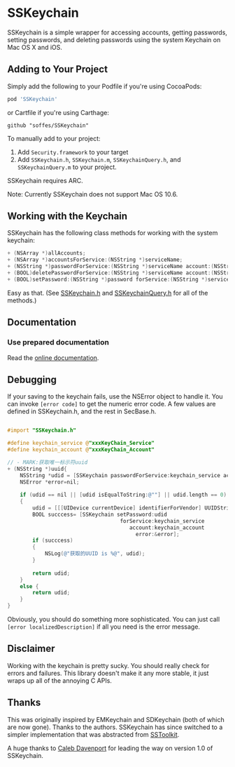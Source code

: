 # SSKeychain

SSKeychain is a simple wrapper for accessing accounts, getting passwords, setting passwords, and deleting passwords using the system Keychain on Mac OS X and iOS.

## Adding to Your Project

Simply add the following to your Podfile if you're using CocoaPods:

``` ruby
pod 'SSKeychain'
```

or Cartfile if you're using Carthage:

```
github "soffes/SSKeychain"
```

To manually add to your project:

1. Add `Security.framework` to your target
2. Add `SSKeychain.h`, `SSKeychain.m`, `SSKeychainQuery.h`, and `SSKeychainQuery.m` to your project.

SSKeychain requires ARC.

Note: Currently SSKeychain does not support Mac OS 10.6.

## Working with the Keychain

SSKeychain has the following class methods for working with the system keychain:

```objective-c
+ (NSArray *)allAccounts;
+ (NSArray *)accountsForService:(NSString *)serviceName;
+ (NSString *)passwordForService:(NSString *)serviceName account:(NSString *)account;
+ (BOOL)deletePasswordForService:(NSString *)serviceName account:(NSString *)account;
+ (BOOL)setPassword:(NSString *)password forService:(NSString *)serviceName account:(NSString *)account;
```

Easy as that. (See [SSKeychain.h](https://github.com/soffes/sskeychain/blob/master/SSKeychain/SSKeychain.h) and [SSKeychainQuery.h](https://github.com/soffes/sskeychain/blob/master/SSKeychain/SSKeychainQuery.h) for all of the methods.)

## Documentation

### Use prepared documentation

Read the [online documentation](http://cocoadocs.org/docsets/SSKeychain).

## Debugging

If your saving to the keychain fails, use the NSError object to handle it. You can invoke `[error code]` to get the numeric error code. A few values are defined in SSKeychain.h, and the rest in SecBase.h.

```objective-c

#import "SSKeychain.h"

#define keychain_service @"xxxKeyChain_Service"
#define keychain_account @"xxxKeyChain_Account"

// - MARK:获取唯一标示符uuid
+ (NSString *)uuid{
    NSString *udid = [SSKeychain passwordForService:keychain_service account:keychain_account];
    NSError *error=nil;
    
    if (udid == nil || [udid isEqualToString:@""] || udid.length == 0)
    {
        udid = [[[UIDevice currentDevice] identifierForVendor] UUIDString];
        BOOL succcess= [SSKeychain setPassword:udid
                                    forService:keychain_service
                                       account:keychain_account
                                         error:&error];
        if (succcess)
        {
            NSLog(@"获取的UUID is %@", udid);
        }
        
        return udid;
    }
    else {
        return udid;
    }
}
```

Obviously, you should do something more sophisticated. You can just call `[error localizedDescription]` if all you need is the error message.

## Disclaimer

Working with the keychain is pretty sucky. You should really check for errors and failures. This library doesn't make it any more stable, it just wraps up all of the annoying C APIs.


## Thanks

This was originally inspired by EMKeychain and SDKeychain (both of which are now gone). Thanks to the authors. SSKeychain has since switched to a simpler implementation that was abstracted from [SSToolkit](http://sstoolk.it).

A huge thanks to [Caleb Davenport](https://github.com/calebd) for leading the way on version 1.0 of SSKeychain.
